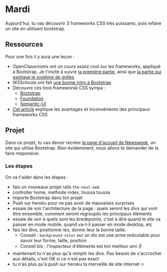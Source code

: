 # Mardi
Aujourd'hui, tu vas découvrir 3 frameworks CSS très puissants, puis refaire un site en utilisant bootstrap.

## Ressources
Pour une fois il y aura une leçon :

- OpenClassrooms ont un cours assez cool sur les frameworks, appliqué à Bootstrap. Je t'invite à suivre [la première partie](https://openclassrooms.com/courses/prenez-en-main-bootstrap/mise-en-route-8), ainsi que [la partie qui explique le système de grilles](https://openclassrooms.com/courses/prenez-en-main-bootstrap/une-grille)
- W3Schools ont fait [une bonne intro à Bootstrap](https://www.w3schools.com/bootstrap/bootstrap_get_started.asp)
- Découvre ces trois frameworsk CSS sympa :
  - [Bootstrap](http://getbootstrap.com/)
  - [Foundation](http://foundation.zurb.com/)
  - [Semantic-UI](https://semantic-ui.com/)
- [Cet article](https://www.supinfo.com/articles/single/2694-comparatif-10-frameworks-utilises-front-end) explique les avantages et inconvénients des principaux frameworks CSS

## Projet
Dans ce projet, tu vas devoir recréer [la page d'accueil de Newsweek](http://www.newsweek.com/), un site qui utilise Bootstrap. Bien évidemment, nous allons te demander de la faire responsive.

### Les étapes
On va t'aider dans les étapes :

- fais un nouveaux projet rails `the-next-web`
- controller home, methode index, toussa toussa
- importe Bootstrap dans ton projet
- Push sur heroku pour ne pas avoir de mauvaises surprises
- essaie de voir l'architecture de la page : quels seront les divs qui vont être ensemble, comment seront regroupés les principaux éléments
- essaie de voir à quels sont les _breakpoints_, c'est à dire quand le site va passer en mode mobile, quand va-t-il passer en mode desktop, etc
- fais les divs, positionne-les, donne-leur la bonne taille. 
  - Conseil : `background-color` sur un div est une arme redoutable pour savoir leur forme, taille, position
  - Conseil bis : l'inspecteur d'éléments est ton meilleur ami ✌️
- maintenant tu n'as plus qu'à remplir les divs. Pas besoin de s'accrocher aux détails, c'est OK si ce n'est pas exact
- tu n'as plus qu'à push sur heroku ta merveille de site internet 🔥